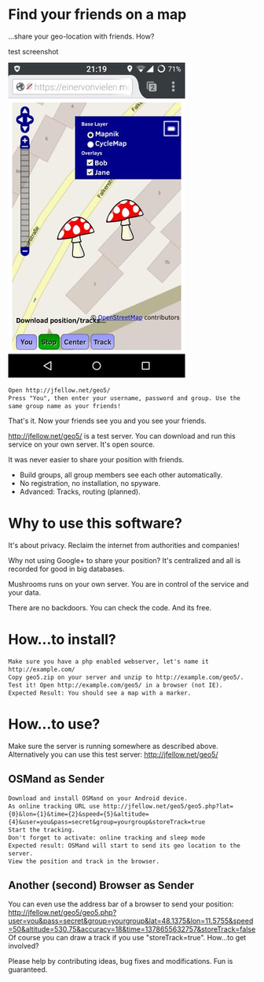 # Find your friends on a map

...share your geo-location with friends. How?

test screenshot

![mushrooms](doc/mushrooms.jpg)

    Open http://jfellow.net/geo5/
    Press "You", then enter your username, password and group. Use the same group name as your friends!

That's it.
Now your friends see you and you see your friends.

http://jfellow.net/geo5/ is a test server. You can download and run this service on your own server. It's open source.

It was never easier to share your position with friends.
- Build groups, all group members see each other automatically.
- No registration, no installation, no spyware.
- Advanced: Tracks, routing (planned).

# Why to use this software?

It's about privacy. Reclaim the internet from authorities and companies!

Why not using Google+ to share your position?
It's centralized and all is recorded for good in big databases.

Mushrooms runs on your own server. You are in control of the service and your data.

There are no backdoors. You can check the code.
And its free.

# How...to install?

    Make sure you have a php enabled webserver, let's name it http://example.com/
    Copy geo5.zip on your server and unzip to http://example.com/geo5/.
    Test it! Open http://example.com/geo5/ in a browser (not IE).
    Expected Result: You should see a map with a marker.

# How...to use?

Make sure the server is running somewhere as described above.
Alternatively you can use this test server: http://jfellow.net/geo5/


## OSMand as Sender

    Download and install OSMand on your Android device.
    As online tracking URL use http://jfellow.net/geo5/geo5.php?lat={0}&lon={1}&time={2}&speed={5}&altitude={4}&user=you&pass=secret&group=yourgroup&storeTrack=true
    Start the tracking.
    Don't forget to activate: online tracking and sleep mode
    Expected result: OSMand will start to send its geo location to the server.
    View the position and track in the browser.

## Another (second) Browser as Sender

You can even use the address bar of a browser to send your position:
http://jfellow.net/geo5/geo5.php?user=you&pass=secret&group=yourgroup&lat=48.1375&lon=11.5755&speed=50&altitude=530.75&accuracy=18&time=1378655632757&storeTrack=false
Of course you can draw a track if you use "storeTrack=true".
How...to get involved?

Please help by contributing ideas, bug fixes and modifications. Fun is guaranteed.

    